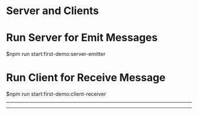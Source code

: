 # Server and Clients

# Run Server for Emit Messages

\$npm run start:first-demo:server-emitter

# Run Client for Receive Message

\$npm run start:first-demo:client-receiver

-----------------
--------------
